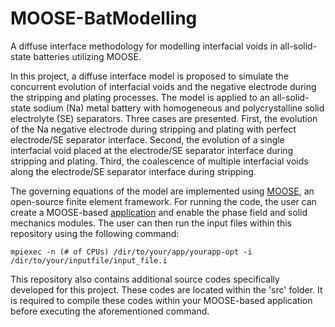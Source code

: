 # MOOSE-BatModelling
A diffuse interface methodology for modelling interfacial voids in all-solid-state batteries utilizing MOOSE.

In this project, a diffuse interface model is proposed to simulate the concurrent evolution of interfacial voids and the negative electrode during the stripping and plating processes. The model is applied to an all-solid-state sodium (Na) metal battery with homogeneous and polycrystalline solid electrolyte (SE) separators. Three cases are presented. First, the evolution of the Na negative electrode during stripping and plating with perfect electrode/SE separator interface. Second, the evolution of a single interfacial void placed at the electrode/SE separator interface during stripping and plating. Third, the coalescence of multiple interfacial voids along the electrode/SE separator interface during stripping.

The governing equations of the model are implemented using [MOOSE](https://mooseframework.inl.gov/), an open-source finite element framework.
For running the code, the user can create a MOOSE-based [application](https://mooseframework.inl.gov/getting_started/new_users.html) and enable the phase field and solid mechanics modules. The user can then run the input files within this repository using the following command:

`mpiexec -n (# of CPUs) /dir/to/your/app/yourapp-opt -i /dir/to/your/inputfile/input_file.i`

This repository also contains additional source codes specifically developed for this project. These codes are located within the 'src' folder. It is required to compile these codes within your MOOSE-based application before executing the aforementioned command. 
